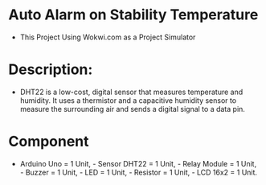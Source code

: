 # Auto Alarm on Stability Temperature
 - This Project Using Wokwi.com as a Project Simulator
# Description:
 - DHT22 is a low-cost, digital sensor that measures temperature and humidity. It uses a thermistor and a capacitive humidity sensor to measure the surrounding air and sends a digital signal to a data pin. 
# Component
 - Arduino Uno = 1 Unit, - Sensor DHT22 = 1 Unit, - Relay Module = 1 Unit, - Buzzer = 1 Unit, - LED = 1 Unit, - Resistor = 1 Unit, - LCD 16x2 = 1 Unit.
